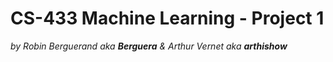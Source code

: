 # CS-433 Machine Learning - Project 1
_by Robin Berguerand aka **Berguera** & Arthur Vernet aka **arthishow**_
